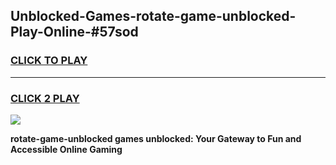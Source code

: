 
## Unblocked-Games-rotate-game-unblocked-Play-Online-#57sod
<h3>
<a href="https://premium.freeplayer.one?title=rotate-game-unblocked&ref=27F">CLICK TO PLAY</a></h3>
<hr>

<h3>
<a href="https://premium.freeplayer.one?title=rotate-game-unblocked&ref=27F">CLICK 2 PLAY</a>
  
</h3>

<a href="https://premium.freeplayer.one?title=rotate-game-unblocked&ref=27F"><img src="https://clearcache.store/games.png"></a>


**rotate-game-unblocked games unblocked: Your Gateway to Fun and Accessible Online Gaming**
